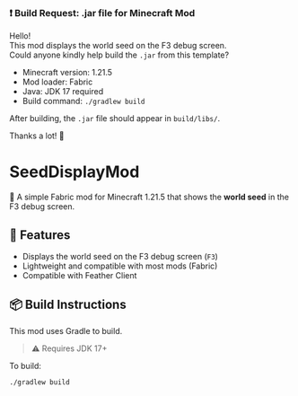 ### ❗ Build Request: .jar file for Minecraft Mod

Hello!  
This mod displays the world seed on the F3 debug screen.  
Could anyone kindly help build the `.jar` from this template?

- Minecraft version: 1.21.5
- Mod loader: Fabric
- Java: JDK 17 required
- Build command: `./gradlew build`

After building, the `.jar` file should appear in `build/libs/`.

Thanks a lot! 🙏

# SeedDisplayMod

🧭 A simple Fabric mod for Minecraft 1.21.5 that shows the **world seed** in the F3 debug screen.

## 🔧 Features
- Displays the world seed on the F3 debug screen (`F3`)
- Lightweight and compatible with most mods (Fabric)
- Compatible with Feather Client

## 📦 Build Instructions
This mod uses Gradle to build.

> ⚠ Requires JDK 17+

To build:

```bash
./gradlew build

